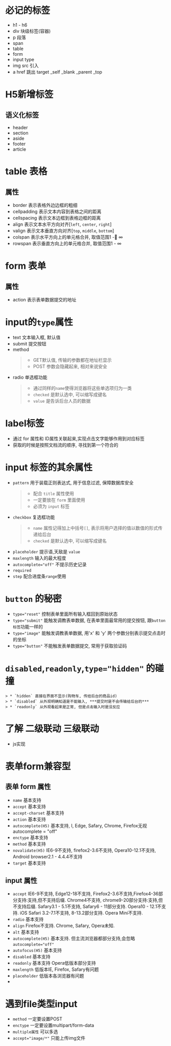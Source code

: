 # 必记的标签
* h1 - h6
* div 块级标签(容器)
* p 段落
* span
* table
* form
* input type
* img src 引入
* a href 跳出 target  _self _blank _parent _top

# H5新增标签
## 语义化标签
* header
* section
* aside
* footer
* article



# table 表格

## 属性
* border 表示表格外边边框的粗细
* cellpadding 表示文本内容到表格之间的距离
* cellspacing 表示文本边框到表格边框的距离
* align 表示文本水平方向对齐[`left`, `center`, `right`]
* valign 表示文本垂直方向对齐[`top`, `middle`, `bottom`]
* colspan 表示水平方向上的单元格合并, 取值范围1 - ∞
* rowspan 表示垂直方向上的单元格合并, 取值范围1 - ∞


# form 表单
## 属性
* action 表示表单数据提交的地址

# input的`type`属性
* text 文本输入框, 默认值
* submit 提交按钮
* method 
    > * GET默认值, 传输的参数都在地址栏显示
    > * POST 参数会隐藏起来, 相对来说安全
* radio 单选框功能
    > * 通过同样的`name`使得浏览器将这些单选项归为一类
    > * `checked` 是默认选中, 可以缩写成键名
    > * `value` 是告诉后台人员的数据
# label标签
* 通过 for 属性和 ID属性关联起来,实现点击文字能够作用到对应标签
* 获取的时候是按照文档流的顺序, 寻找到第一个符合的
# input 标签的其余属性
* `pattern` 用于装载正则表达式, 用于信息过滤, 保障数据库安全
    > * 配合 `title` 属性使用
    > * 一定要放在 `form` 里面使用
    > * 必须为 `input` 标签
* `checkbox` 复选框功能
    > * `name` 属性记得加上中括号`[]`, 表示将用户选择的值以数值的形式传递给后台
    > * `checked` 是默认选中, 可以缩写成键名
* `placeholder` 提示语,天敌是 `value`
* `maxlength` 输入的最大程度
* `autocomplete="off"` 不提示历史记录
* `required` 
* `step` 配合进度条`range`使用
# `button` 的秘密
* `type="reset"` 控制表单里面所有输入框回到原始状态
* `type="submit"` 能触发调教表单数据, 在表单里面最常用的提交按钮, 跟`button标签`功能一样的
* `type="image"` 能触发调教表单数据, 用'x' 和 'y' 两个参数分别表示提交点击时的坐标
* `type="button"` 不能触发表单数据提交, 常用于获取验证码

# `disabled`,`readonly`,`type="hidden"` 的碰撞
    > * `hidden` 直接在界面不显示(购物车, 传给后台的商品id)
    > * `disabled` 从外观明确知道是不能输入, ***提交时是不会传输给后台的***
    > * `readonly` 从外观看起来是正常, 但是点击输入时是没反应


# 了解 二级联动 三级联动
* js实现

# 表单form兼容型

## 表单 form 属性
* `name` 基本支持
* `accept` 基本支持
* `accept-charset` 基本支持
* `action` 基本支持
* `autocomplete(H5)` 基本支持, I, Edge, Safary, Chrome, Firefox无视autocomplete = "off"
* `enctype` 基本支持
* `method` 基本支持
* `novalidate(H5)` IE6-9不支持, firefox2-3.6不支持, Opera10-12.1不支持, Android browser2.1 - 4.4.4不支持
* `target` 基本支持
## input 属性
* `accept` IE6-9不支持, Edge12-18不支持, Firefox2-3.6不支持,Firefox4-36部分支持:支持,但不支持后缀. Chrome4不支持, chrome9-20部分支持:支持,但不支持后缀. Safary3.1 - 5.1不支持, Safary6 - 11部分支持. Opera10 - 12.1不支持. iOS Safari 3.2-7.1不支持, 8-13.2部分支持. Opera Mini不支持. 
* `radio` 基本支持
* `align` Firefox不支持. Chrome, Safary, Opera未知.
* `alt` 基本支持
* `autocomplete(H5)` 基本支持. 但主流浏览器都部分支持,会忽略 `autocomplete="off"`
* `autofocus(H5)` 基本支持
* `disabled` 基本支持
* `readonly` 基本支持 Opera低版本部分支持
*  `maxlength` 低版本IE, Firefox, Safary有问题
* `placeholder` 低版本各浏览器有问题
*
# 遇到file类型input
* `method` 一定要设置POST
* `enctype` 一定要设置multipart/form-data
* `multiple属性` 可以多选
* `accept="image/*"` 只能上传img文件